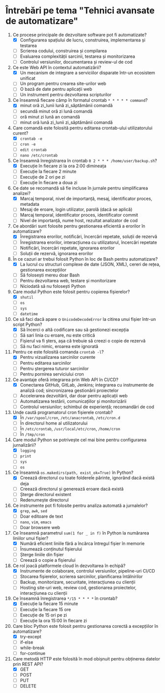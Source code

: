 # Întrebări pe tema "Tehnici avansate de automatizare"

1. Ce procese principale de dezvoltare software pot fi automatizate?
   - [x] Configurarea spațiului de lucru, construirea, implementarea și testarea
   - [ ] Scrierea codului, construirea și compilarea
   - [ ] Evaluarea complexității sarcinii, testarea și monitorizarea
   - [ ] Controlul versiunilor, documentarea și review-ul de cod
2. Ce este Web API în contextul automatizării?
   - [x] Un mecanism de integrare a serviciilor disparate într-un ecosistem unificat
   - [ ] Un program pentru crearea site-urilor web
   - [ ] O bază de date pentru aplicații web
   - [ ] Un instrument pentru dezvoltarea scripturilor
3. Ce înseamnă fiecare câmp în formatul crontab `* * * * * command`?
   - [x] minut oră zi_lunii lună zi_săptămânii comandă
   - [ ] secundă minut oră zi lună comandă
   - [ ] oră minut zi lună an comandă
   - [ ] minut oră lună zi_lunii zi_săptămânii comandă
4. Care comandă este folosită pentru editarea crontab-ului utilizatorului curent?
   - [x] `crontab -e`
   - [ ] `cron -e`
   - [ ] `edit crontab`
   - [ ] `nano /etc/crontab`
5. Ce înseamnă înregistrarea în crontab `0 2 * * * /home/user/backup.sh`?
   - [x] Execuție în fiecare zi la ora 2:00 dimineața
   - [ ] Execuție la fiecare 2 minute
   - [ ] Execuție de 2 ori pe zi
   - [ ] Execuție în fiecare a doua zi
6. Ce date se recomandă să fie incluse în jurnale pentru simplificarea analizei?
   - [x] Marcaj temporal, nivel de importanță, mesaj, identificator proces, metadata
   - [ ] Mesaj de eroare, login utilizator, parolă (dacă se aplică)
   - [ ] Marcaj temporal, identificator proces, identificator commit
   - [ ] Nivel de importanță, nume host, rezultat analizator de cod
7. Ce abordări sunt folosite pentru gestionarea eficientă a erorilor în automatizare?
   - [x] Înregistrarea erorilor, notificări, încercări repetate, soluții de rezervă
   - [ ] Înregistrarea erorilor, interacțiunea cu utilizatorul, încercări repetate
   - [ ] Notificări, încercări repetate, ignorarea erorilor
   - [ ] Soluții de rezervă, ignorarea erorilor
8. În ce cazuri ar trebui folosit Python în loc de Bash pentru automatizare?
   - [x] La lucrul cu structuri complexe de date (JSON, XML), cereri de rețea, gestionarea excepțiilor
   - [ ] Să folosești mereu doar Bash
   - [ ] Pentru dezvoltarea web, testare și monitorizare
   - [ ] Niciodată să nu folosești Python
9. Care modul Python este folosit pentru copierea fișierelor?
   - [x] `shutil`
   - [ ] `os`
   - [ ] `sys`
   - [ ] `datetime`
10. Ce să faci dacă apare o `UnicodeDecodeError` la citirea unui fișier într-un script Python?
    - [x] Să încerci o altă codificare sau să gestionezi excepția
    - [ ] Să sari linia cu eroare, nu este critică
    - [ ] Fișierul va fi șters, așa că trebuie să creezi o copie de rezervă
    - [ ] Să nu faci nimic, eroarea este ignorată
11. Pentru ce este folosită comanda `crontab -l`?
    - [x] Pentru vizualizarea sarcinilor curente
    - [ ] Pentru editarea sarcinilor
    - [ ] Pentru ștergerea tuturor sarcinilor
    - [ ] Pentru pornirea serviciului cron
12. Ce avantaje oferă integrarea prin Web API în CI/CD?
    - [x] Conectarea GitHub, GitLab, Jenkins; integrarea cu instrumente de analiză cod; sincronizarea gestionării proiectelor
    - [ ] Accelerarea dezvoltării, dar doar pentru aplicații web
    - [ ] Automatizarea testării, comunicațiilor și monitorizării
    - [ ] Controlul versiunilor; schimbul de experiență; recomandări de cod
13. Unde caută programatorul cron fișierele crontab?
    - [x] În `/var/spool/cron`, `/etc/anacrontab`, `/etc/cron.d`
    - [ ] În directorul home al utilizatorului
    - [ ] În `/etc/crontab`, `/usr/local/etc/cron`, `/home/cron`
    - [ ] În `/tmp/cron`
14. Care modul Python se potrivește cel mai bine pentru configurarea jurnalizării?
    - [x] `logging`
    - [ ] `print`
    - [ ] `sys`
    - [ ] `os`
15. Ce înseamnă `os.makedirs(path, exist_ok=True)` în Python?
    - [x] Creează directorul cu toate folderele părinte, ignorând dacă există deja
    - [ ] Creează directorul și generează eroare dacă există
    - [ ] Șterge directorul existent
    - [ ] Redenumește directorul
16. Ce instrumente pot fi folosite pentru analiza automată a jurnalelor?
    - [x] `grep`, `awk`, `sed`
    - [ ] Doar editoare de text
    - [ ] `nano`, `vim`, `emacs`
    - [ ] Doar browsere web
17. Ce înseamnă parametrul `sum(1 for _ in f)` în Python la numărarea liniilor unui fișier?
    - [x] Numără eficient liniile fără a încărca întregul fișier în memorie
    - [ ] Însumează conținutul fișierului
    - [ ] Șterge liniile din fișier
    - [ ] Creează o copie a fișierului
18. Ce rol joacă platformele cloud în dezvoltarea în echipă?
    - [x] Instrumente de colaborare, controlul versiunilor, pipeline-uri CI/CD
    - [ ] Stocarea fișierelor, scrierea sarcinilor, planificarea întâlnirilor
    - [ ] Backup, monitorizare, securitate, interacțiunea cu clienții
    - [ ] Hosting site-uri web, review cod, gestionarea proiectelor, interacțiunea cu clienții
19. Ce înseamnă înregistrarea `*/15 * * * *` în crontab?
    - [x] Execuție la fiecare 15 minute
    - [ ] Execuție la fiecare 15 ore
    - [ ] Execuție de 15 ori pe zi
    - [ ] Execuție la ora 15:00 în fiecare zi
20. Care bloc Python este folosit pentru gestionarea corectă a excepțiilor în automatizare?
    - [x] try-except
    - [ ] if-else
    - [ ] while-break
    - [ ] for-continue
21. Care metodă HTTP este folosită în mod obișnuit pentru obținerea datelor prin REST API?
    - [x] GET
    - [ ] POST
    - [ ] PUT
    - [ ] DELETE